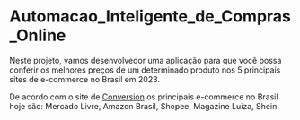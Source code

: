 # Automacao_Inteligente_de_Compras_Online
Neste projeto, vamos desenvolvedor uma aplicação para que você possa conferir os melhores preços de um determinado produto nos 5 principais sites de e-commerce no Brasil em 2023.

De acordo com o site de [Conversion](https://www.conversion.com.br/blog/ranking-ecommerces/) os principais e-commerce no Brasil hoje são: Mercado Livre, Amazon Brasil, Shopee, Magazine Luiza, Shein.
